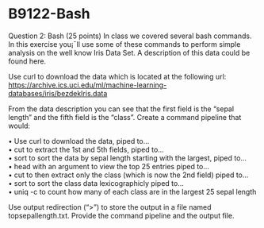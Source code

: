 # B9122-Bash

Question 2: Bash (25 points)
In class we covered several bash commands. In this exercise you¡¯ll use some of these commands to perform simple analysis on the well know Iris Data Set. A description of this data could be found here.

Use curl to download the data which is located at the following url:
https://archive.ics.uci.edu/ml/machine-learning-databases/iris/bezdekIris.data

From the data description you can see that the first field is the “sepal length” and the fifth field is the “class”. Create a command pipeline that would:

• Use curl to download the data, piped to…  
• cut to extract the 1st and 5th fields, piped to...  
• sort to sort the data by sepal length starting with the largest, piped to...  
• head with an argument to view the top 25 entries piped to…  
• cut to then extract only the class (which is now the 2nd field) piped to...  
• sort to sort the class data lexicographicly piped to...  
• uniq -c to count how many of each class are in the largest 25 sepal length  

Use output redirection (“>”) to store the output in a file named topsepallength.txt. Provide the command pipeline and the output file.